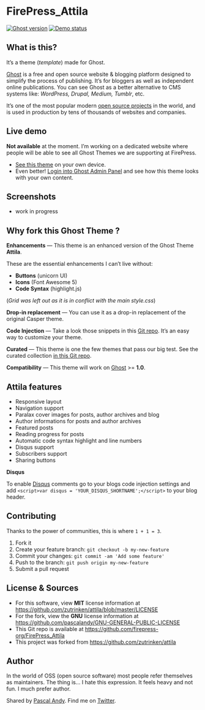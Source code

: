 # FirePress_Attila


[![Ghost version](https://img.shields.io/badge/ghost-v1.x-brightgreen.svg?style=flat-square)](https://github.com/TryGhost/Ghost)
[![Demo status](https://img.shields.io/website-online-offline-brightgreen-red/https/dev.epistrephe.in/steam.svg?label=demo&style=flat-square)](https://play-with-ghost.com/)


## What is this?

It’s a theme (*template*) made for Ghost.

[Ghost](https://ghost.org/) is a free and open source website & blogging platform designed to simplify the process of publishing. It’s for bloggers as well as independent online publications. You can see Ghost as a better alternative to CMS systems like: *WordPress, Drupal, Medium, Tumblr*, etc.

It’s one of the most popular modern [open source projects](https://github.com/TryGhost/Ghost) in the world, and is used in production by tens of thousands of websites and companies.


## Live demo

**Not available** at the moment. I’m working on a dedicated website where people will be able to see all Ghost Themes we are supporting at FirePress.

- [See this theme](#) on your own device.
- Even better! [Login into Ghost Admin Panel](#) and see how this theme looks with your own content. 


## Screenshots

- work in progress


## Why fork this Ghost Theme ?

**Enhancements** — This theme is an enhanced version of the Ghost Theme **Attila**.

These are the essential enhancements I can’t live without:

- **Buttons** (unicorn UI)
- **Icons** (Font Awesome 5)
- **Code Syntax** (highlight.js) 

(*Grid was left out as it is in conflict with the main style.css*)

**Drop-in replacement** — You can use it as a drop-in replacement of the original Casper theme.

**Code Injection** — Take a look those snippets in this [Git repo](https://github.com/firepress-org/Code-Injection-Ghost). It’s an easy way to customize your theme.

**Curated** — This theme is one the few themes that pass our big test. See the curated collection [in this Git repo](https://github.com/firepress-org/Ghost-Theme-Curated-Collection/tree/master/01_go).

**Compatibility** — This theme will work on [Ghost](https://ghost.org/) >= **1.0**.


## Attila features

* Responsive layout
* Navigation support
* Paralax cover images for posts, author archives and blog
* Author informations for posts and author archives
* Featured posts
* Reading progress for posts
* Automatic code syntax highlight and line numbers
* Disqus support
* Subscribers support
* Sharing buttons

**Disqus**

To enable [Disqus](https://disqus.com/) comments go to your blogs code injection settings and add `<script>var disqus = 'YOUR_DISQUS_SHORTNAME';</script>` to your blog header.


## Contributing

Thanks to the power of communities, this is where `1 + 1 = 3`.

1. Fork it
2. Create your feature branch: `git checkout -b my-new-feature`
3. Commit your changes: `git commit -am 'Add some feature'`
4. Push to the branch: `git push origin my-new-feature`
5. Submit a pull request


## License & Sources

- For this software, view **MIT** license information at https://github.com/zutrinken/attila/blob/master/LICENSE
- For the fork, view the **GNU** license information at https://github.com/pascalandy/GNU-GENERAL-PUBLIC-LICENSE
- This Git repo is available at https://github.com/firepress-org/FirePress_Attila
- This project was forked from https://github.com/zutrinken/attila


## Author

In the world of OSS (open source software) most people refer themselves as maintainers. The thing is… I hate this expression. It feels heavy and not fun. I much prefer author.

Shared by [Pascal Andy](https://pascalandy.com/blog/now/). Find me on [Twitter](https://twitter.com/askpascalandy).
